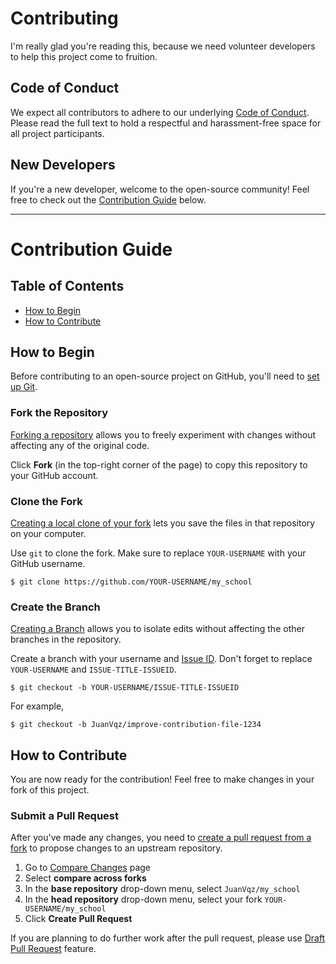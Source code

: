 # Contributing

I'm really glad you're reading this, because we need volunteer developers to help this project come to fruition.

## Code of Conduct

We expect all contributors to adhere to our underlying [Code of Conduct](CODE_OF_CONDUCT.md). Please read the full text to hold a respectful and harassment-free space for all project participants.

## New Developers

If you're a new developer, welcome to the open-source community! Feel free to check out the [Contribution Guide](#contribution-guide) below.

---

# Contribution Guide

## Table of Contents
- [How to Begin](#how-to-begin)
- [How to Contribute](#how-to-contribute)

## How to Begin

Before contributing to an open-source project on GitHub, you'll need to [set up Git](https://docs.github.com/en/github/getting-started-with-github/set-up-git).

### Fork the Repository

[Forking a repository](https://docs.github.com/en/github/getting-started-with-github/fork-a-repo) allows you to freely experiment with changes without affecting any of the original code.

Click **Fork** (in the top-right corner of the page) to copy this repository to your GitHub account.

### Clone the Fork

[Creating a local clone of your fork](https://docs.github.com/en/github/getting-started-with-github/fork-a-repo#step-2-create-a-local-clone-of-your-fork) lets you save the files in that repository on your computer.

Use `git` to clone the fork. Make sure to replace `YOUR-USERNAME` with your GitHub username.

```
$ git clone https://github.com/YOUR-USERNAME/my_school
```

### Create the Branch

[Creating a Branch](https://docs.github.com/en/github/collaborating-with-issues-and-pull-requests/creating-and-deleting-branches-within-your-repository) allows you to isolate edits without affecting the other branches in the repository.

Create a branch with your username and [Issue ID](https://github.com/JuanVqz/my_school/issues). Don't forget to replace `YOUR-USERNAME` and `ISSUE-TITLE-ISSUEID`.

```
$ git checkout -b YOUR-USERNAME/ISSUE-TITLE-ISSUEID
```

For example,

```
$ git checkout -b JuanVqz/improve-contribution-file-1234
```

## How to Contribute

You are now ready for the contribution! Feel free to make changes in your fork of this project.

### Submit a Pull Request

After you've made any changes, you need to [create a pull request from a fork](https://docs.github.com/en/github/collaborating-with-issues-and-pull-requests/creating-a-pull-request-from-a-fork) to propose changes to an upstream repository.

1. Go to [Compare Changes](https://github.com/JuanVqz/my_school/compare/) page
1. Select **compare across forks**
1. In the **base repository** drop-down menu, select `JuanVqz/my_school`
1. In the **head repository** drop-down menu, select your fork `YOUR-USERNAME/my_school`
1. Click **Create Pull Request**

If you are planning to do further work after the pull request, please use [Draft Pull Request](https://docs.github.com/en/github/collaborating-with-issues-and-pull-requests/about-pull-requests#draft-pull-requests) feature.
